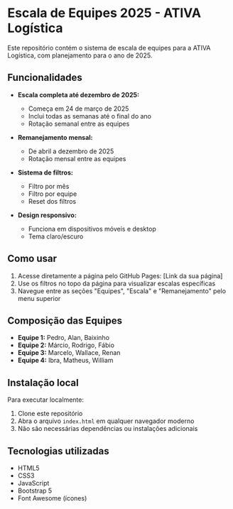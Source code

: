 # Escala de Equipes 2025 - ATIVA Logística

Este repositório contém o sistema de escala de equipes para a ATIVA Logística, com planejamento para o ano de 2025.

## Funcionalidades

- **Escala completa até dezembro de 2025:**
  - Começa em 24 de março de 2025
  - Inclui todas as semanas até o final do ano
  - Rotação semanal entre as equipes

- **Remanejamento mensal:**
  - De abril a dezembro de 2025
  - Rotação mensal entre as equipes

- **Sistema de filtros:**
  - Filtro por mês
  - Filtro por equipe
  - Reset dos filtros

- **Design responsivo:**
  - Funciona em dispositivos móveis e desktop
  - Tema claro/escuro

## Como usar

1. Acesse diretamente a página pelo GitHub Pages: [Link da sua página]
2. Use os filtros no topo da página para visualizar escalas específicas
3. Navegue entre as seções "Equipes", "Escala" e "Remanejamento" pelo menu superior

## Composição das Equipes

- **Equipe 1:** Pedro, Alan, Baixinho
- **Equipe 2:** Márcio, Rodrigo, Fábio
- **Equipe 3:** Marcelo, Wallace, Renan
- **Equipe 4:** Ibra, Matheus, William

## Instalação local

Para executar localmente:

1. Clone este repositório
2. Abra o arquivo `index.html` em qualquer navegador moderno
3. Não são necessárias dependências ou instalações adicionais

## Tecnologias utilizadas

- HTML5
- CSS3
- JavaScript
- Bootstrap 5
- Font Awesome (ícones)